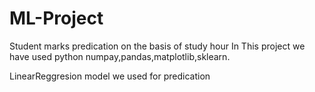 # ML-Project


Student marks predication on the basis of study hour
In This project we have used python numpay,pandas,matplotlib,sklearn.

LinearReggresion model we used for predication

